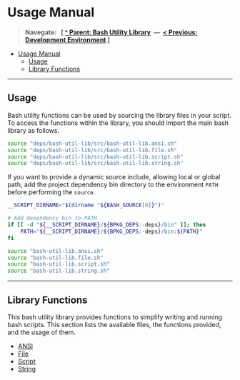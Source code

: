 # Usage Manual

> **Navegate: &nbsp; [ [^ Parent: Bash Utility Library](../README.md) &nbsp;&mdash;&nbsp; [< Previous: Development Environment](./DEVELOPMENT.md) ]**

- [Usage Manual](#usage-manual)
  - [Usage](#usage)
  - [Library Functions](#library-functions)

---


## Usage

Bash utility functions can be used by sourcing the library files in your script.  To access the functions within the library, you should import the main bash library as follows.

```bash
source "deps/bash-util-lib/src/bash-util-lib.ansi.sh"
source "deps/bash-util-lib/src/bash-util-lib.file.sh"
source "deps/bash-util-lib/src/bash-util-lib.script.sh"
source "deps/bash-util-lib/src/bash-util-lib.string.sh"
```

If you want to provide a dynamic source include, allowing local or global path, add the project dependency bin directory to the environment `PATH` before performing the `source`.

```bash
__SCRIPT_DIRNAME="$(dirname "${BASH_SOURCE[0]}")"

# Add dependency bin to PATH
if [[ -d "${__SCRIPT_DIRNAME}/${BPKG_DEPS:-deps}/bin" ]]; then
    PATH="${__SCRIPT_DIRNAME}/${BPKG_DEPS:-deps}/bin:${PATH}"
fi

source "bash-util-lib.ansi.sh"
source "bash-util-lib.file.sh"
source "bash-util-lib.script.sh"
source "bash-util-lib.string.sh"
```

---


## Library Functions

This bash utility library provides functions to simplify writing and running bash scripts.  This section lists the available files, the functions provided, and the usage of them.

- [ANSI](./ansi/README.md)
- [File](./file/README.md)
- [Script](./script/README.md)
- [String](./string/README.md)
